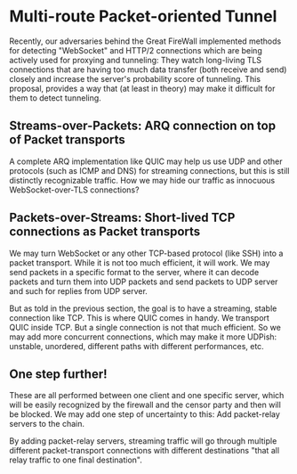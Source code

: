 # Multi-route Packet-oriented Tunnel

Recently, our adversaries behind the Great FireWall implemented methods for detecting "WebSocket" and HTTP/2 connections
which are being actively used for proxying and tunneling: They watch long-living TLS connections that are having too
much data transfer (both receive and send) closely and increase the server's probability score of tunneling. This
proposal, provides a way that (at least in theory) may make it difficult for them to detect tunneling.

## Streams-over-Packets: ARQ connection on top of Packet transports

A complete ARQ implementation like QUIC may help us use UDP and other protocols (such as ICMP and DNS) for streaming
connections, but this is still distinctly recognizable traffic. How we may hide our traffic as innocuous
WebSocket-over-TLS connections?

## Packets-over-Streams: Short-lived TCP connections as Packet transports

We may turn WebSocket or any other TCP-based protocol (like SSH) into a packet transport. While it is not too much
efficient, it will work. We may send packets in a specific format to the server, where it can decode packets and turn
them into UDP packets and send packets to UDP server and such for replies from UDP server.

But as told in the previous section, the goal is to have a streaming, stable connection like TCP. This is where QUIC
comes in handy. We transport QUIC inside TCP. But a single connection is not that much efficient. So we may add more
concurrent connections, which may make it more UDPish: unstable, unordered, different paths with different performances,
etc.

## One step further!

These are all performed between one client and one specific server, which will be easily recognized by the firewall and
the censor party and then will be blocked. We may add one step of uncertainty to this: Add packet-relay servers to the
chain.

By adding packet-relay servers, streaming traffic will go through multiple different packet-transport connections with
different destinations "that all relay traffic to one final destination".
